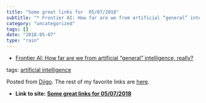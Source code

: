 ```yaml
---
title: "Some great links for  05/07/2018"
subtitle: "* Frontier AI: How far are we from artificial “general” intelligence, really?"
category: "uncategorized"
tags: []
date: "2018-05-07"
type: "rain"
---
```

* [Frontier AI: How far are we from artificial “general” intelligence, really?](<https://hackernoon.com/frontier-ai-how-far-are-we-from-artificial-general-intelligence-really-5b13b1ebcd4e>)

tags: [artificial
intelligence](<https://www.diigo.com/user/pitosalas/artificial intelligence>)

Posted from [Diigo](<https://www.diigo.com>). The rest of my favorite links
are [here](<https://www.diigo.com/user/pitosalas>).


* **Link to site:** **[Some great links for  05/07/2018](None)**